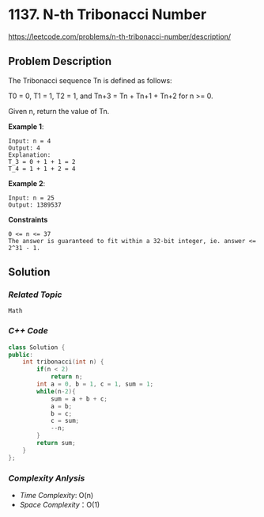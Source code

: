 #  1137. N-th Tribonacci Number
https://leetcode.com/problems/n-th-tribonacci-number/description/

## Problem Description

The Tribonacci sequence Tn is defined as follows: 

T0 = 0, T1 = 1, T2 = 1, and Tn+3 = Tn + Tn+1 + Tn+2 for n >= 0.

Given n, return the value of Tn.


**Example 1**:
```
Input: n = 4
Output: 4
Explanation:
T_3 = 0 + 1 + 1 = 2
T_4 = 1 + 1 + 2 = 4
```
**Example 2**:
```
Input: n = 25
Output: 1389537
```

**Constraints**
```
0 <= n <= 37
The answer is guaranteed to fit within a 32-bit integer, ie. answer <= 2^31 - 1.
```

## Solution

### _Related Topic_
    Math

### _C++ Code_
```cpp
class Solution {
public:
    int tribonacci(int n) {
        if(n < 2)
            return n;
        int a = 0, b = 1, c = 1, sum = 1;
        while(n-2){
            sum = a + b + c;
            a = b;
            b = c;
            c = sum;
            --n;
        }
        return sum;
    }
};
```

### _Complexity Anlysis_
- _Time Complexity_: O(n)
- _Space Complexity_：O(1)
